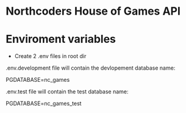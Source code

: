 # Northcoders House of Games API 


# Enviroment variables 

- Create 2 .env files in root dir 

.env.development file will contain the devlopement database name: 

PGDATABASE=nc_games

.env.test file will contain the test database name: 

PGDATABASE=nc_games_test
